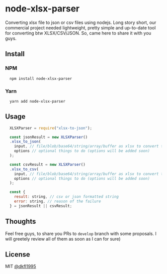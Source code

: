 # node-xlsx-parser

Converting xlsx file to json or csv files using nodejs.
Long story short, our commercial project needed lightweight, 
pretty simple and up-to-date tool for converting btw XLSX/CSV/JSON.
So, came here to share it with you guys.

## Install
### NPM
```
  npm install node-xlsx-parser
```
### Yarn
```
  yarn add node-xlsx-parser
```


## Usage

```javascript
  XLSXParser = require("xlsx-to-json");

  const jsonResult = new XLSXParser()
  .xlsx_to_json(
    input, // file/blob/base64/string/array/buffer as xlsx to convert to json
    options // optional things to do (options will be added soon)
  );

  const csvResult = new XLSXParser()
  .xlsx_to_csv(
    input, // file/blob/base64/string/array/buffer as xlsx to convert to json
    options // optional things to do (options will be added soon)
  );

  const {
    result: string, // csv or json formatted string
    error: string, // reason of the failure
  } = jsonResult || csvResult;
```

## Thoughts

Feel free guys, to share you PRs to `develop` branch with some proposals. I will greetely review all of them as soon as I can for sure)

## License

MIT [@dkfl1995](http://github.com/dkfl1995)


